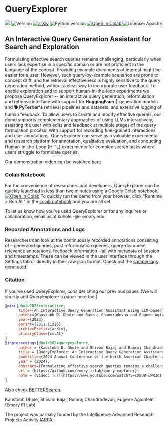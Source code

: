 # QueryExplorer 
![](https://img.shields.io/badge/PRs-welcome-brightgreen) 
<img src="https://img.shields.io/badge/Version-1.0-lightblue.svg" alt="Version">
[![arXiv](https://img.shields.io/badge/arXiv-2311.11226-pink.svg)](https://arxiv.org/abs/2311.11226)
![Python version](https://img.shields.io/badge/lang-python-important)
<a href="https://colab.research.google.com/github/emory-irlab/query-explorer/blob/main/Query_Explorer.ipynb" target="_parent"><img src="https://colab.research.google.com/assets/colab-badge.svg" alt="Open In Colab"/></a>
![License: Apache](https://img.shields.io/badge/License-Apache2.0-yellow.svg) 

## An Interactive Query Generation Assistant for Search and Exploration

Formulating effective search queries remains challenging, particularly when users lack expertise in a specific domain or are not proficient in the language of the content. Providing example documents of interest might be easier for a user. However, such query-by-example scenarios are prone to concept drift, and the retrieval effectiveness is highly sensitive to the query generation method, without a clear way to incorporate user feedback. To enable exploration and to support human-in-the-loop experiments we propose QueryExplorer -- an interactive query generation, reformulation and retrieval interface with support for **HuggingFace 🤗** generation models and **🐕 PyTerrier's** retrieval pipelines and datasets, and extensive logging of human feedback. To allow users to create and modify effective queries, our demo supports complementary approaches of using LLMs interactively, assisting the user with edits and feedback at multiple stages of the query formulation process. With support for recording fine-grained interactions and user annotations, QueryExplorer can serve as a valuable experimental and research platform for annotation, qualitative evaluation, and conducting Human-in-the-Loop (HITL) experiments for complex search tasks where users struggle to formulate queries.

Our demonstration video can be watched [here](https://www.youtube.com/watch?v=sXBU8-uWR3o)

### Colab Notebook
For the convenience of researchers and developers, QueryExplorer can be quickly launched in less than two minutes using a Google Colab notebook.
<a href="https://colab.research.google.com/github/emory-irlab/query-explorer/blob/main/Query_Explorer.ipynb" target="_parent"><img src="https://colab.research.google.com/assets/colab-badge.svg" alt="Open In Colab"/></a> To quickly run the demo from your browser, click "Runtime > Run All" in the [colab notebook](https://colab.research.google.com/github/emory-irlab/query-explorer/blob/main/Query_Explorer.ipynb) and you are all set.

To let us know how you've used QueryExplorer or for any inquires or collaboration, email us at kdhole -@- emory.edu

### Recorded Annotations and Logs
Researchers can look at the continuously recorded annotations consisting of – generated queries, post reformulation queries, query-document relevance annotations, feedback information – all with metadata of session and timestamps. These can be viewed in the user interface through the Settings tab or directly in their raw json format. Check out the [sample logs generated](https://github.com/emory-irlab/query-explorer/tree/main/sample_results).

### Citation
If you've used QueryExplorer, consider citing our previous paper. (We will shortly add QueryExplorer's paper here too.)

```bibtex
@misc{dhole2023interactive,
      title={An Interactive Query Generation Assistant using LLM-based Prompt Modification and User Feedback}, 
      author={Kaustubh D. Dhole and Ramraj Chandradevan and Eugene Agichtein},
      year={2023},
      eprint={2311.11226},
      archivePrefix={arXiv},
      primaryClass={cs.AI}
}
@inproceedings{dhole2024queryexplorer,
      author = {Kaustubh D. Dhole and Shivam Bajaj and Ramraj Chandradevan and Eugene Agichtein},
      title = {QueryExplorer: An Interactive Query Generation Assistant for Search and Exploration},
      booktitle={2024 Annual Conference of the North American Chapter of the Association for Computational Linguistics -- System Demonstration Track},
      year = {2024},
      abstract={Formulating effective search queries remains a challenging task, particularly when users lack expertise in a specific domain or are not proficient in the language of the content. Providing example documents of interest might be easier for a user. However, such query-by-example scenarios are prone to concept drift, and the retrieval effectiveness is highly sensitive to the query generation method, without a clear way to incorporate user feedback. To enable exploration and to support Human-In-The-Loop experiments we propose QueryExplorer– an interactive query generation, reformulation, and retrieval interface with support for Hug-gingFace generation models and PyTerrier’sretrieval pipelines and datasets, and extensivelogging of human feedback. To allow users to create and modify effective queries, our demo supports complementary approaches of using LLMs interactively, assisting the user with edits and feedback at multiple stages of the query formulation process. With support for recording fine-grained interactions and user annotations, QueryExplorer can serve as a valuable experimental and research platform for annotation, qualitative evaluation, and conducting Human-in-the-Loop (HITL) experiments for complex search tasks where users struggle to formulate queries.},
      url = {https://github.com/emory-irlab/query-explorer},
      note = {Video: \url{https://www.youtube.com/watch?v=sXBU8-uWR3o}, Code: \url{https://github.com/emory-irlab/query-explorer}}
}
```
Also check [BETTERSearch](https://github.com/emory-irlab/better-search/tree/main).

Kaustubh Dhole, Shivam Bajaj, Ramraj Chandradevan, Eugene Agichtein (Emory IR Lab)

The project was partially funded by the Intelligence Advanced Research Projects Activity [IARPA](https://www.iarpa.gov/).
